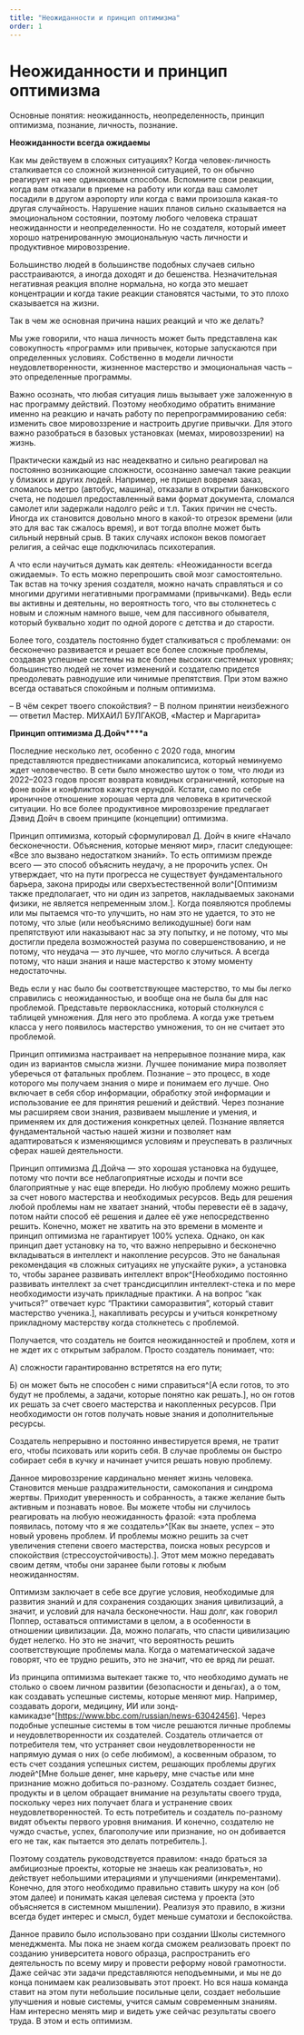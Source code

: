 ```yaml
---
title: "Неожиданности и принцип оптимизма"
order: 1
---
```


# Неожиданности и принцип оптимизма

Основные понятия: неожиданность, неопределенность, принцип оптимизма, познание, личность, познание.

**Неожиданности всегда ожидаемы**

Как мы действуем в сложных ситуациях? Когда человек-личность сталкивается со сложной жизненной ситуацией, то он обычно реагирует на нее одинаковым способом. Вспомните свои реакции, когда вам отказали в приеме на работу или когда ваш самолет посадили в другом аэропорту или когда с вами произошла какая-то другая случайность. Нарушение наших планов сильно сказывается на эмоциональном состоянии, поэтому любого человека страшат неожиданности и неопределенности. Но не создателя, который имеет хорошо натренированную эмоциональную часть личности и продуктивное мировоззрение.

Большинство людей в большинстве подобных случаев сильно расстраиваются, а иногда доходят и до бешенства. Незначительная негативная реакция вполне нормальна, но когда это мешает концентрации и когда такие реакции становятся частыми, то это плохо сказывается на жизни.

Так в чем же основная причина наших реакций и что же делать?

Мы уже говорили, что наша личность может быть представлена как совокупность «программ» или привычек, которые запускаются при определенных условиях. Собственно в модели личности неудовлетворенности, жизненное мастерство и эмоциональная часть – это определенные программы.

Важно осознать, что любая ситуация лишь вызывает уже заложенную в нас программу действий. Поэтому необходимо обратить внимание именно на реакцию и начать работу по перепрограммированию себя: изменить свое мировоззрение и настроить другие привычки. Для этого важно разобраться в базовых установках (мемах, мировоззрении) на жизнь.

Практически каждый из нас неадекватно и сильно реагировал на постоянно возникающие сложности, осознанно замечал такие реакции у близких и других людей. Например, не пришел вовремя заказ, сломалось метро (автобус, машина), отказали в открытии банковского счета, не подошел предоставленный вами формат документа, сломался самолет или задержали надолго рейс и т.п. Таких причин не счесть. Иногда их становится довольно много в какой-то отрезок времени (или это для вас так сжалось время), и вот тогда вполне может быть сильный нервный срыв. В таких случаях испокон веков помогает религия, а сейчас еще подключилась психотерапия.

А что если научиться думать как деятель: «Неожиданности всегда ожидаемы». То есть можно перепрошить свой мозг самостоятельно. Так встав на точку зрения создателя, можно начать справляться и со многими другими негативными программами (привычками). Ведь если вы активны и деятельны, но вероятность того, что вы столкнетесь с новым и сложным намного выше, чем для пассивного обывателя, который буквально ходит по одной дороге с детства и до старости.

Более того, создатель постоянно будет сталкиваться с проблемами: он бесконечно развивается и решает все более сложные проблемы, создавая успешные системы на все более высоких системных уровнях; большинство людей не хочет изменений и создателю придется преодолевать равнодушие или чинимые препятствия. При этом важно всегда оставаться спокойным и полным оптимизма.

– В чём секрет твоего спокойствия?
– В полном принятии неизбежного — ответил Мастер.
МИХАИЛ БУЛГАКОВ, «Мастер и Маргарита»

**Принцип оптимизма Д.Дойч****а**

Последние несколько лет, особенно с 2020 года, многим представляются предвестниками апокалипсиса, который неминуемо ждет человечество. В сети было множество шуток о том, что люди из 2022–2023 годов просят возврата ковидных ограничений, которые на фоне войн и конфликтов кажутся ерундой. Кстати, само по себе ироничное отношение хорошая черта для человека в критической ситуации. Но все более продуктивное мировоззрение предлагает Дэвид Дойч в своем принципе (концепции) оптимизма.

Принцип оптимизма, который сформулировал Д. Дойч в книге «Начало бесконечности. Объяснения, которые меняют мир», гласит следующее: «Все зло вызвано недостатком знаний». То есть оптимизм прежде всего — это способ объяснить неудачу, а не пророчить успех. Он утверждает, что на пути прогресса не существует фундаментального барьера, закона природы или сверхъестественной воли^[Оптимизм также предполагает, что ни один из запретов, накладываемых законами физики, не является непременным злом.]. Когда появляются проблемы или мы пытаемся что-то улучшить, но нам это не удается, то это не потому, что злые (или необъяснимо великодушные) боги нам препятствуют или наказывают нас за эту попытку, и не потому, что мы достигли предела возможностей разума по совершенствованию, и не потому, что неудача — это лучшее, что могло случиться. А всегда потому, что наши знания и наше мастерство к этому моменту недостаточны.

Ведь если у нас было бы соответствующее мастерство, то мы бы легко справились с неожиданностью, и вообще она не была бы для нас проблемой. Представьте первоклассника, который столкнулся с таблицей умножения. Для него это проблема. А когда уже третьем класса у него появилось мастерство умножения, то он не считает это проблемой.

Принцип оптимизма настраивает на непрерывное познание мира, как один из вариантов смысла жизни. Лучшее понимание мира позволяет уберечься от фатальных проблем. Познание – это процесс, в ходе которого мы получаем знания о мире и понимаем его лучше. Оно включает в себя сбор информации, обработку этой информации и использование ее для принятия решений и действий. Через познание мы расширяем свои знания, развиваем мышление и умения, и применяем их для достижения конкретных целей. Познание является фундаментальной частью нашей жизни и позволяет нам адаптироваться к изменяющимся условиям и преуспевать в различных сферах нашей деятельности.

Принцип оптимизма Д.Дойча — это хорошая установка на будущее, потому что почти все неблагоприятные исходы и почти все благоприятные у нас еще впереди. Но любую проблему можно решить за счет нового мастерства и необходимых ресурсов. Ведь для решения любой проблемы нам не хватает знаний, чтобы перевести её в задачу, потом найти способ её решения и далее её уже непосредственно решить. Конечно, может не хватить на это времени в моменте и принцип оптимизма не гарантирует 100% успеха. Однако, он как принцип дает установку на то, что важно непрерывно и бесконечно вкладываться в интеллект и накопление ресурсов. Это не банальная рекомендация «в сложных ситуациях не упускайте руки», а установка то, чтобы заранее развивать интеллект впрок^[Необходимо постоянно развивать интеллект за счет трансдисциплин интеллект-стека и по мере необходимости изучать прикладные практики. А на вопрос “как учиться?” отвечает курс “Практики саморазвития”, который ставит мастерство ученика.], накапливать ресурсы и учиться конкретному прикладному мастерству когда столкнетесь с проблемой.

Получается, что создатель не боится неожиданностей и проблем, хотя и не ждет их с открытым забралом. Просто создатель понимает, что:

А) сложности гарантированно встретятся на его пути;

Б) он может быть не способен с ними справиться^[А если готов, то это будут не проблемы, а задачи, которые понятно как решать.], но он готов их решать за счет своего мастерства и накопленных ресурсов. При необходимости он готов получать новые знания и дополнительные ресурсы.

Создатель непрерывно и постоянно инвестируется время, не тратит его, чтобы психовать или корить себя. В случае проблемы он быстро собирает себя в кучку и начинает учится решать новую проблему.

Данное мировоззрение кардинально меняет жизнь человека. Становится меньше раздражительности, самокопания и синдрома жертвы. Приходит уверенность и собранность, а также желание быть активным и познавать новое. Вы можете чтобы ни случилось реагировать на любую неожиданность фразой: «эта проблема появилась, потому что я же создатель»^[Как вы знаете, успех – это новый уровень проблем. И проблемы можно решить за счет увеличения степени своего мастерства, поиска новых ресурсов и спокойствия (стрессоустойчивость).]. Этот мем можно передавать своим детям, чтобы они заранее были готовы к любым неожиданностям.

Оптимизм заключает в себе все другие условия, необходимые для развития знаний и для сохранения создающих знания цивилизаций, а значит, и условий для начала бесконечности. Наш долг, как говорил Поппер, оставаться оптимистами в целом, а в особенности в отношении цивилизации. Да, можно полагать, что спасти цивилизацию будет нелегко. Но это не значит, что вероятность решить соответствующие проблемы мала. Когда о математической задаче говорят, что ее трудно решить, это не значит, что ее вряд ли решат.

Из принципа оптимизма вытекает также то, что необходимо думать не столько о своем личном развитии (безопасности и деньгах), а о том, как создавать успешные системы, которые меняют мир. Например, создавать дороги, медицину, ИИ или зонд-камикадзе^[<https://www.bbc.com/russian/news-63042456>]. Через подобные успешные системы в том числе решаются личные проблемы и неудовлетворенности их создателей. Создатель отличается от потребителя тем, что устраняет свои неудовлетворенности не напрямую думая о них (о себе любимом), а косвенным образом, то есть счет создания успешных систем, решающих проблемы других людей^[Мне больше денег, мне карьеру, мне счастье или мне признание можно добиться по-разному. Создатель создает бизнес, продукты и в целом обращает внимание на результаты своего труда, поскольку через них получает блага и устранение своих неудовлетворенностей. То есть потребитель и создатель по-разному видят объекты первого уровня внимания. И конечно, создателю не чуждо счастье, успех, благополучие или признание, но он добивается его не так, как пытается это делать потребитель.].

Поэтому создатель руководствуется правилом: «надо браться за амбициозные проекты, которые не знаешь как реализовать», но действует небольшими итерациями и улучшениями (инкрементами). Конечно, для этого необходимо правильно ставить шкуру на кон (об этом далее) и понимать какая целевая система у проекта (это объясняется в системном мышлении). Реализуя это правило, в жизни всегда будет интерес и смысл, будет меньше суматохи и беспокойства.

Данное правило было использовано при создании Школы системного менеджмента. Мы пока не знаем когда сможем реализовать проект по созданию университета нового образца, распространить его деятельность по всему миру и провести реформу новой грамотности. Даже сейчас эти задачи представляются неподъемными, и мы не до конца понимаем как реализовывать этот проект. Но вся наша команда ставит на этом пути небольшие посильные цели, создает небольшие улучшения и новые системы, учится самым современным знаниям. Нам интересно менять мир и видеть уже сейчас результаты своего труда. В этом и есть оптимизм.